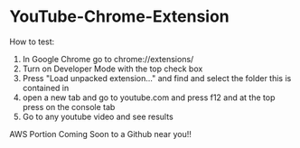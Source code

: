 # YouTube-Chrome-Extension

How to test:

1. In Google Chrome go to chrome://extensions/
2. Turn on Developer Mode with the top check box
3. Press "Load unpacked extension..." and find and select the folder this is contained in
4. open a new tab and go to youtube.com and press f12 and at the top press on the console tab
5. Go to any youtube video and see results


AWS Portion Coming Soon to a Github near you!!
